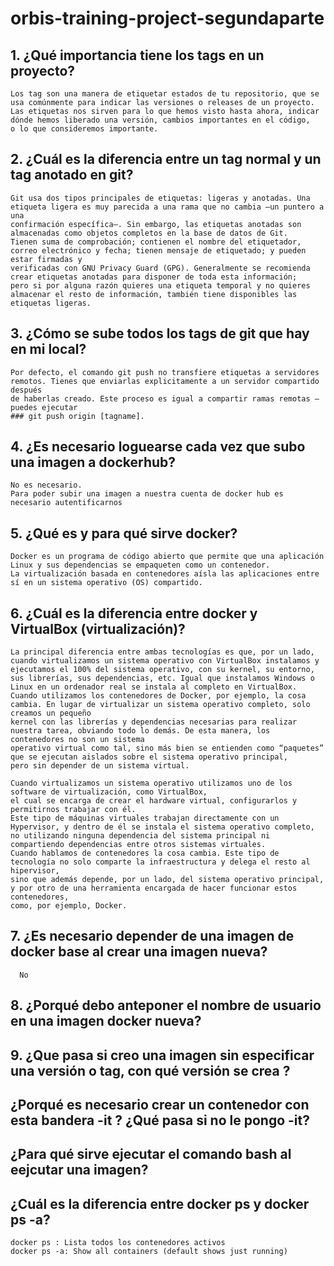 # orbis-training-project-segundaparte


## 1. ¿Qué importancia tiene los tags en un proyecto?
	Los tag son una manera de etiquetar estados de tu repositorio, que se usa comúnmente para indicar las versiones o releases de un proyecto.
	Las etiquetas nos sirven para lo que hemos visto hasta ahora, indicar dónde hemos liberado una versión, cambios importantes en el código, 
	o lo que consideremos importante.
	
## 2. ¿Cuál es la diferencia entre un tag normal y un tag anotado en git?
	Git usa dos tipos principales de etiquetas: ligeras y anotadas. Una etiqueta ligera es muy parecida a una rama que no cambia —un puntero a una 
	confirmación específica—. Sin embargo, las etiquetas anotadas son almacenadas como objetos completos en la base de datos de Git. 
	Tienen suma de comprobación; contienen el nombre del etiquetador, correo electrónico y fecha; tienen mensaje de etiquetado; y pueden estar firmadas y 
	verificadas con GNU Privacy Guard (GPG). Generalmente se recomienda crear etiquetas anotadas para disponer de toda esta información; 
	pero si por alguna razón quieres una etiqueta temporal y no quieres almacenar el resto de información, también tiene disponibles las etiquetas ligeras.

## 3. ¿Cómo se sube todos los tags de git que hay en mi local?
	Por defecto, el comando git push no transfiere etiquetas a servidores remotos. Tienes que enviarlas explicitamente a un servidor compartido después 
	de haberlas creado. Este proceso es igual a compartir ramas remotas —puedes ejecutar 
	### git push origin [tagname].

## 4. ¿Es necesario loguearse cada vez que subo una imagen a dockerhub?
	No es necesario. 
	Para poder subir una imagen a nuestra cuenta de docker hub es necesario autentificarnos
	
## 5. ¿Qué es y para qué sirve docker?
	Docker es un programa de código abierto que permite que una aplicación Linux y sus dependencias se empaqueten como un contenedor. 
	La virtualización basada en contenedores aísla las aplicaciones entre sí en un sistema operativo (OS) compartido.

## 6. ¿Cuál es la diferencia entre docker y VirtualBox (virtualización)?
	La principal diferencia entre ambas tecnologías es que, por un lado, cuando virtualizamos un sistema operativo con VirtualBox instalamos y ejecutamos el 100% del sistema operativo, con su kernel, su entorno, sus librerías, sus dependencias, etc. Igual que instalamos Windows o Linux en un ordenador real se instala al completo en VirtualBox.
	Cuando utilizamos los contenedores de Docker, por ejemplo, la cosa cambia. En lugar de virtualizar un sistema operativo completo, solo creamos un pequeño 
	kernel con las librerías y dependencias necesarias para realizar nuestra tarea, obviando todo lo demás. De esta manera, los contenedores no son un sistema 
	operativo virtual como tal, sino más bien se entienden como “paquetes” que se ejecutan aislados sobre el sistema operativo principal, 
	pero sin depender de un sistema virtual.

	Cuando virtualizamos un sistema operativo utilizamos uno de los software de virtualización, como VirtualBox, 
	el cual se encarga de crear el hardware virtual, configurarlos y permitirnos trabajar con él. 
	Este tipo de máquinas virtuales trabajan directamente con un Hypervisor, y dentro de él se instala el sistema operativo completo, 
	no utilizando ninguna dependencia del sistema principal ni compartiendo dependencias entre otros sistemas virtuales.
	Cuando hablamos de contenedores la cosa cambia. Este tipo de tecnología no solo comparte la infraestructura y delega el resto al hipervisor, 
	sino que además depende, por un lado, del sistema operativo principal, y por otro de una herramienta encargada de hacer funcionar estos contenedores, 
	como, por ejemplo, Docker.

## 7. ¿Es necesario depender de una imagen de docker base al crear una imagen nueva?
      No
## 8. ¿Porqué debo anteponer el nombre de usuario en una imagen docker nueva?

## 9. ¿Que pasa si creo una imagen sin especificar una versión o tag, con qué versión se crea	?


## ¿Porqué es necesario crear un contenedor con esta bandera -it ? ¿Qué pasa si no le pongo -it?


## ¿Para qué sirve ejecutar el comando bash al eejcutar una imagen?

## ¿Cuál es la diferencia entre docker ps y docker ps -a?
	docker ps : Lista todos los contenedores activos
	docker ps -a: Show all containers (default shows just running)

